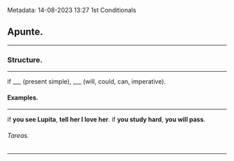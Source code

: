 Metadata:
14-08-2023
13:27
1st Conditionals

## Apunte.
---
### Structure.
---
if ___ (present simple), ___ (will, could, can, imperative).

#### Examples.
---
if **you see Lupita**, **tell her I love her**.
if **you study hard**, **you will pass**.


###### Tareas.
---








